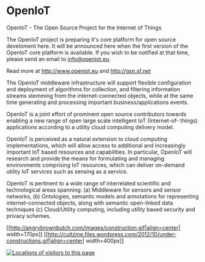 OpenIoT
=======



OpenIoT - The Open Source Project for the Internet of Things

The OpenIoT project is preparing it's core platform for open source develoment here. It will be announced here when the first version of the OpenIoT core platform is available. If you wish to be notified at that time, please send an email to info@openiot.eu.

Read more at http://www.openiot.eu and http://gsn.sf.net







The OpenIoT middleware infrastructure will support flexible configuration and deployment of algorithms for collection, and filtering information streams stemming from the internet-connected objects, while at the same time generating and processing important business/applications events.

OpenIoT is a joint effort of prominent open source contributors towards enabling a new range of open large scale intelligent IoT (Internet-of- things) applications according to a utility cloud computing delivery model.

OpenIoT is perceived as a natural extension to cloud computing implementations, which will allow access to additional and increasingly important IoT based resources and capabilities. In particular, OpenIoT will research and provide the means for formulating and managing environments comprising IoT resources, which can deliver on-demand utility IoT services such as sensing as a service.

OpenIoT is pertinent to a wide range of interrelated scientific and technological areas spanning: (a) Middleware for sensors and sensor networks, (b) Ontologies, semantic models and annotations for representing internet-connected objects, along with semantic open-linked data techniques (c) Cloud/Utility computing, including utility based security and privacy schemes.




[[http://angrybrownbutch.com/images/construction.gif|align=center| width=170px]]
[[http://cultzine.files.wordpress.com/2012/10/under-constructions.gif|align=center| width=400px]]




<a href="http://www2.clustrmaps.com/user/06410c614"><img src="http://www2.clustrmaps.com/stats/maps-no_clusters/https---github.com-OpenIotOrg-openiot-wiki-thumb.jpg" alt="Locations of visitors to this page" />
</a>
